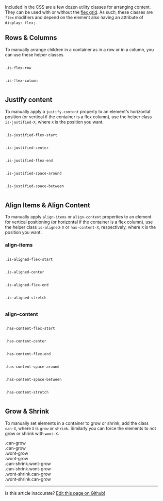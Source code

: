 Included in the CSS are a few dozen utility classes for arranging content. They can be used with or without the [flex grid](/docs/layout/grid). As such, these classes are `flex` modifiers and depend on the element also having an attribute of `display: flex;`.

## Rows & Columns

To manually arrange children in a container as in a row or in a column, you can use these helper classes.

<div class="row">
  <div class="small-6 xsmall-12 columns">
    <p><code>.is-flex-row</code></p>
    <div class="is-flex filler-bg is-flex-row">
      <div class="can-grow filler has-padding has-margin-1 can-shrink"></div>
      <div class="can-grow filler has-padding has-margin-1 can-shrink"></div>
    </div>
  </div>
  <div class="small-6 xsmall-12 columns">
    <p><code>.is-flex-column</code></p>
    <div class="is-flex filler-bg is-flex-column">
      <div class="filler has-margin-1 can-shrink has-padding"></div>
      <div class="filler has-margin-1 can-shrink has-padding"></div>
    </div>
  </div>
</div>

## Justify content

To manually apply a `justify-content` property to an element's horizontal position (or vertical if the container is a flex column), use the helper class `is-justified-X`, where `X` is the position you want.

<div class="row">
  <div class="large-3 small-6 xsmall-12 columns">
    <p><code>.is-justified-flex-start</code></p>
    <div class="static-box is-flex filler-bg is-justified-flex-start">
      <div class="filler has-padding has-margin-1 can-shrink"></div>
    </div>
  </div>
  <div class="large-3 small-6 xsmall-12 columns">
    <p><code>.is-justified-center</code></p>
    <div class="static-box is-flex filler-bg is-justified-center">
      <div class="filler has-padding has-margin-1 can-shrink"></div>
    </div>
  </div>
  <div class="large-3 small-6 xsmall-12 columns">
    <p><code>.is-justified-flex-end</code></p>
    <div class="static-box is-flex filler-bg is-justified-flex-end">
      <div class="filler has-padding has-margin-1 can-shrink"></div>
    </div>
  </div>
  <div class="large-3 small-6 xsmall-12 columns">
    <p><code>.is-justified-space-around</code></p>
    <div class="static-box is-flex filler-bg is-justified-space-around">
      <div class="filler has-padding has-margin-1 can-shrink"></div>
      <div class="filler has-padding has-margin-1 can-shrink"></div>
    </div>
  </div>
  <div class="large-3 small-6 xsmall-12 columns">
    <p><code>.is-justified-space-between</code></p>
    <div class="static-box is-flex filler-bg is-justified-space-between">
      <div class="filler has-padding has-margin-1 can-shrink"></div>
      <div class="filler has-padding has-margin-1 can-shrink"></div>
    </div>
  </div>
</div>

## Align Items & Align Content

To manually apply `align-items` or `align-content` properties to an element for vertical positioning (or horizontal if the container is a flex column), use the helper class `is-aligned-X` or `has-content-X`, respectively, where `X` is the position you want.

### align-items

<div class="row">
  <div class="large-3 small-6 xsmall-12 columns">
    <p><code>.is-aligned-flex-start</code></p>
    <div class="static-height is-flex filler-bg is-aligned-flex-start">
      <div class="filler has-padding has-margin-1 can-shrink"></div>
    </div>
  </div>
  <div class="large-3 small-6 xsmall-12 columns">
    <p><code>.is-aligned-center</code></p>
    <div class="static-height is-flex filler-bg is-aligned-center">
      <div class="filler has-padding has-margin-1 can-shrink"></div>
    </div>
  </div>
  <div class="large-3 small-6 xsmall-12 columns">
    <p><code>.is-aligned-flex-end</code></p>
    <div class="static-height is-flex filler-bg is-aligned-flex-end">
      <div class="filler has-padding has-margin-1 can-shrink"></div>
    </div>
  </div>
  <div class="large-3 small-6 xsmall-12 columns">
    <p><code>.is-aligned-stretch</code></p>
    <div class="static-height is-flex filler-bg is-aligned-stretch">
      <div class="filler has-padding has-margin-1 can-shrink"></div>
    </div>
  </div>
</div>

### align-content

<div class="row">
  <div class="large-3 small-6 xsmall-12 columns">
    <p><code>.has-content-flex-start</code></p>
    <div class="static-height row filler-bg has-content-flex-start">
      <div class="filler xsmall-12 columns has-padding has-margin-1 can-shrink has-no-margin-left has-no-margin-right"></div>
      <div class="filler xsmall-12 columns has-padding has-margin-1 can-shrink has-no-margin-left has-no-margin-right"></div>
    </div>
  </div>
  <div class="large-3 small-6 xsmall-12 columns">
    <p><code>.has-content-center</code></p>
    <div class="static-height row filler-bg has-content-center">
      <div class="filler xsmall-12 columns has-padding has-margin-1 can-shrink has-no-margin-left has-no-margin-right"></div>
      <div class="filler xsmall-12 columns has-padding has-margin-1 can-shrink has-no-margin-left has-no-margin-right"></div>
    </div>
  </div>
  <div class="large-3 small-6 xsmall-12 columns">
    <p><code>.has-content-flex-end</code></p>
    <div class="static-height row filler-bg has-content-flex-end">
      <div class="filler xsmall-12 columns has-padding has-margin-1 can-shrink has-no-margin-left has-no-margin-right"></div>
      <div class="filler xsmall-12 columns has-padding has-margin-1 can-shrink has-no-margin-left has-no-margin-right"></div>
    </div>
  </div>
  <div class="large-3 small-6 xsmall-12 columns">
    <p><code>.has-content-space-around</code></p>
    <div class="static-height row filler-bg has-content-space-around">
      <div class="filler xsmall-12 columns has-padding has-margin-1 can-shrink has-no-margin-left has-no-margin-right"></div>
      <div class="filler xsmall-12 columns has-padding has-margin-1 can-shrink has-no-margin-left has-no-margin-right"></div>
    </div>
  </div>
  <div class="large-3 small-6 xsmall-12 columns">
    <p><code>.has-content-space-between</code></p>
    <div class="static-height row filler-bg has-content-space-between">
      <div class="filler xsmall-12 columns has-padding has-margin-1 can-shrink has-no-margin-left has-no-margin-right"></div>
      <div class="filler xsmall-12 columns has-padding has-margin-1 can-shrink has-no-margin-left has-no-margin-right"></div>
    </div>
  </div>
  <div class="large-3 small-6 xsmall-12 columns">
    <p><code>.has-content-stretch</code></p>
    <div class="static-height row filler-bg has-content-stretch">
      <div class="filler xsmall-12 columns has-padding has-margin-1 can-shrink has-no-margin-left has-no-margin-right"></div>
      <div class="filler xsmall-12 columns has-padding has-margin-1 can-shrink has-no-margin-left has-no-margin-right"></div>
    </div>
  </div>
</div>

## Grow & Shrink

To manually set elements in a container to grow or shrink, add the class `can-X`, where `X` is `grow` or `shrink`. Similarly you can force the elements to not grow or shrink with `wont-X`.

<div class="row">
  <div class="large-6 xsmall-12 columns">
    <div class="is-flex filler-bg is-flex-row">
      <div class="can-grow filler has-padding has-margin-1 can-shrink">.can-grow</div>
      <div class="can-grow filler has-padding has-margin-1 can-shrink">.can-grow</div>
    </div>
  </div>
  <div class="large-6 xsmall-12 columns">
    <div class="is-flex filler-bg is-flex-row">
      <div class="wont-grow filler has-padding has-margin-1 can-shrink">.wont-grow</div>
      <div class="wont-grow filler has-padding has-margin-1 can-shrink">.wont-grow</div>
    </div>
  </div>
</div>

<div class="row">
  <div class="large-6 xsmall-12 columns">
    <div class="is-flex filler-bg is-flex-row">
      <div class="can-shrink wont-grow filler has-padding has-margin-1 can-shrink">.can-shrink.wont-grow</div>
      <div class="can-shrink wont-grow filler has-padding has-margin-1 can-shrink">.can-shrink.wont-grow</div>
    </div>
  </div>
  <div class="large-6 xsmall-12 columns">
    <div class="is-flex filler-bg is-flex-row">
      <div class="wont-shrink can-grow filler has-padding has-margin-1 can-shrink">.wont-shrink.can-grow</div>
      <div class="wont-shrink can-grow filler has-padding has-margin-1 can-shrink">.wont-shrink.can-grow</div>
    </div>
  </div>
</div>

<hr />
<p class="has-right-text">Is this article inaccurate? <a href="https://github.com/geotrev/undernet/tree/master/site/docs/alignment.md">Edit this page on Github!</a></p>
